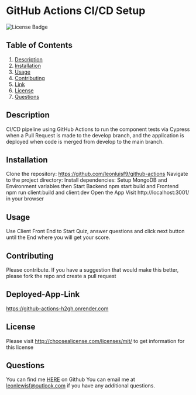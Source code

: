 # GitHub Actions CI/CD Setup
![License Badge](https://shields.io/badge/license-MIT_License-blue)
## Table of Contents
1. [Description](#description)
2. [Installation](#installation)
3. [Usage](#usage)
4. [Contributing](#contributing)
5. [Link](#Deployed-App-Link)
6. [License](#license)
7. [Questions](#questions)

## Description
CI/CD pipeline using GitHub Actions to run the component tests via Cypress when a Pull Request is made to the develop branch, and the application is deployed when code is merged from develop to the main branch.
## Installation
Clone the repository: https://github.com/leonluisf9/github-actions Navigate to the project directory: Install dependencies: Setup MongoDB and Environment variables then Start Backend npm start build and Frontend npm run client:build and client:dev Open the App Visit http://localhost:3001/ in your browser
## Usage
Use Client Front End to Start Quiz, answer questions and click next button until the End where you will get your score.
## Contributing
Please contribute. If you have a suggestion that would make this better, please fork the repo and create a pull request
## Deployed-App-Link
https://github-actions-h2gh.onrender.com
## License
Please visit http://choosealicense.com/licenses/mit/ to get information for this license
## Questions
You can find me [HERE](https://github.com/leonlewisf) on Github
You can email me at leonlewisf@outlook.com if you have any additional questions.
